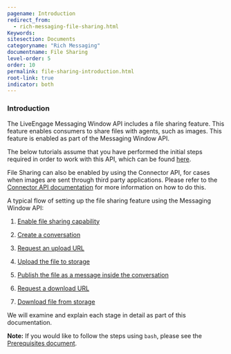 ```yaml
---
pagename: Introduction
redirect_from:
  - rich-messaging-file-sharing.html
Keywords:
sitesection: Documents
categoryname: "Rich Messaging"
documentname: File Sharing
level-order: 5
order: 10
permalink: file-sharing-introduction.html
root-link: true
indicator: both
---
```


### Introduction

The LiveEngage Messaging Window API includes a file sharing feature. This feature enables consumers to share files with agents, such as images. This feature is enabled as part of the Messaging Window API.

<div class="important">The below tutorials assume that you have performed the initial steps required in order to work with this API, which can be found <a href="/messaging-window-api-getting-started.html">here</a>.</div>

File Sharing can also be enabled by using the Connector API, for cases when images are sent through third party applications. Please refer to the [Connector API documentation](/share-image-example.html) for more information on how to do this.

A typical flow of setting up the file sharing feature using the Messaging Window API:

1. [Enable file sharing capability](rich-messaging-file-sharing-1.html)

2. [Create a conversation](rich-messaging-file-sharing-2.html)

3. [Request an upload URL](rich-messaging-file-sharing-3.html)

4. [Upload the file to storage](rich-messaging-file-sharing-4.html)

5. [Publish the file as a message inside the conversation](rich-messaging-file-sharing-5.html)

6. [Request a download URL](rich-messaging-file-sharing-6.html)

7. [Download file from storage](rich-messaging-file-sharing-7.html)

We will examine and explain each stage in detail as part of this documentation.

**Note:** If you would like to follow the steps using `bash`, please see the [Prerequisites document](consumer-int-get-msg.html#prerequisites).
